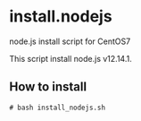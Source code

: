 install.nodejs
==============

node.js install script for CentOS7

This script install node.js v12.14.1.

How to install
--------------

	# bash install_nodejs.sh
